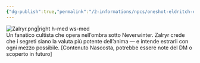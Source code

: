 ```yaml
---
{"dg-publish":true,"permalink":"/2-informations/npcs/oneshot-eldritch-eye/zalryr-cultista/","noteIcon":""}
---
```


![Zalryr.png|right h-med ws-med](/img/user/Assets/Zalryr.png)  
Un fanatico cultista che opera nell’ombra sotto Neverwinter. Zalryr crede che i segreti siano la valuta più potente dell’anima — e intende estrarli con ogni mezzo possibile.
[Contenuto Nascosta, potrebbe essere note del DM o scoperto in futuro]